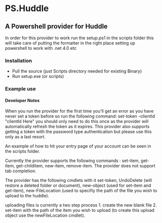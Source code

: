 # PS.Huddle

## A Powershell provider for Huddle


In order for this provider to work run the setup.ps1 in the scripts folder this will take care of putting the formatter in the right place setting up powershell to work with .net 4.0 etc

### Installation
- Pull the source (just Scripts directory needed for existing Binary)
- Run setup.exe (or scripts)

### Example use


#### Developer Notes

When you run the provider for the first time you'll get an error as you have never set a token before so run the following command:
set-token -clientId "clientId Here" you should only need to do this once as the provider will automatically refresh the token as it expires. This provider also supports getting a token with the password type authentication but please use this only as a last resort.

An example of how to hit your entry page of your account can be seen in the scripts folder.

Currently the provider supports the following commands : set-item, get-item, get-childitem, new-item, remove-item. The provider does not support tab completion.

The provider has the following cmdlets with it set-token, UndoDelete (will restore a deleted folder or document), new-object (used for set-item and get-item), new-FileLocation (used to specifiy the path of the file you wish to upload to the huddle).

uploading files is currently a two step process 1. create the new blank file 2. set-item with the path of the item you wish to upload (to create this upload object use the newFileLocation cmdlet).



